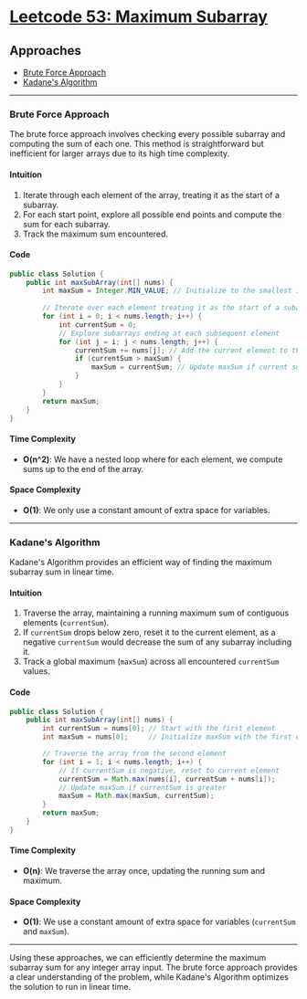 # [Leetcode 53: Maximum Subarray](https://leetcode.com/problems/maximum-subarray/)

## Approaches
- [Brute Force Approach](#brute-force-approach)
- [Kadane's Algorithm](#kadanes-algorithm)

---

### Brute Force Approach

The brute force approach involves checking every possible subarray and computing the sum of each one. This method is straightforward but inefficient for larger arrays due to its high time complexity.

#### Intuition

1. Iterate through each element of the array, treating it as the start of a subarray.
2. For each start point, explore all possible end points and compute the sum for each subarray.
3. Track the maximum sum encountered.

#### Code

```java
public class Solution {
    public int maxSubArray(int[] nums) {
        int maxSum = Integer.MIN_VALUE; // Initialize to the smallest integer value
        
        // Iterate over each element treating it as the start of a subarray
        for (int i = 0; i < nums.length; i++) {
            int currentSum = 0;
            // Explore subarrays ending at each subsequent element
            for (int j = i; j < nums.length; j++) {
                currentSum += nums[j]; // Add the current element to the current subarray sum
                if (currentSum > maxSum) {
                    maxSum = currentSum; // Update maxSum if current subarray sum is greater
                }
            }
        }
        return maxSum;
    }
}
```

#### Time Complexity
- **O(n^2)**: We have a nested loop where for each element, we compute sums up to the end of the array.

#### Space Complexity
- **O(1)**: We only use a constant amount of extra space for variables.

---

### Kadane's Algorithm

Kadane's Algorithm provides an efficient way of finding the maximum subarray sum in linear time.

#### Intuition

1. Traverse the array, maintaining a running maximum sum of contiguous elements (`currentSum`).
2. If `currentSum` drops below zero, reset it to the current element, as a negative `currentSum` would decrease the sum of any subarray including it.
3. Track a global maximum (`maxSum`) across all encountered `currentSum` values.

#### Code

```java
public class Solution {
    public int maxSubArray(int[] nums) {
        int currentSum = nums[0]; // Start with the first element
        int maxSum = nums[0];     // Initialize maxSum with the first element

        // Traverse the array from the second element
        for (int i = 1; i < nums.length; i++) {
            // If currentSum is negative, reset to current element
            currentSum = Math.max(nums[i], currentSum + nums[i]);
            // Update maxSum if currentSum is greater
            maxSum = Math.max(maxSum, currentSum);
        }
        return maxSum;
    }
}
```

#### Time Complexity
- **O(n)**: We traverse the array once, updating the running sum and maximum.

#### Space Complexity
- **O(1)**: We use a constant amount of extra space for variables (`currentSum` and `maxSum`).

---

Using these approaches, we can efficiently determine the maximum subarray sum for any integer array input. The brute force approach provides a clear understanding of the problem, while Kadane's Algorithm optimizes the solution to run in linear time.

